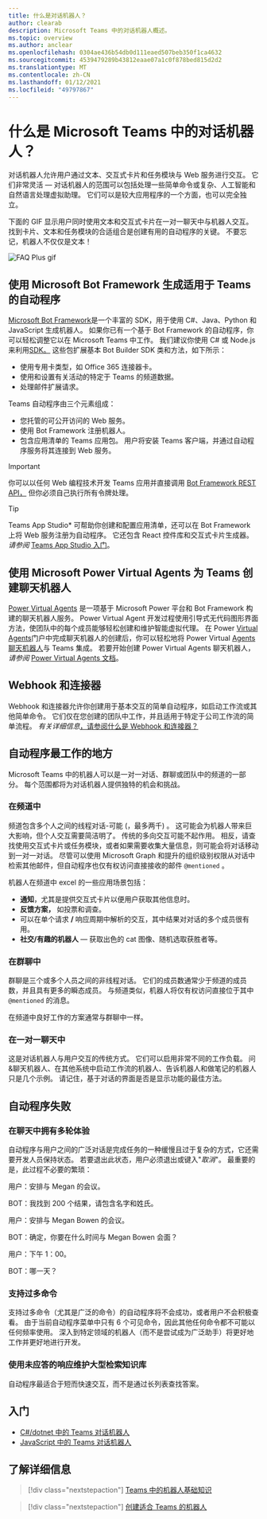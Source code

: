 ```yaml
---
title: 什么是对话机器人？
author: clearab
description: Microsoft Teams 中的对话机器人概述。
ms.topic: overview
ms.author: anclear
ms.openlocfilehash: 0304ae436b54db0d111eaed507beb350f1ca4632
ms.sourcegitcommit: 4539479289b43812eaae07a1c0f878bed815d2d2
ms.translationtype: MT
ms.contentlocale: zh-CN
ms.lasthandoff: 01/12/2021
ms.locfileid: "49797867"
---
```

# <a name="what-are-conversational-bots-in-microsoft-teams"></a>什么是 Microsoft Teams 中的对话机器人？

对话机器人允许用户通过文本、交互式卡片和任务模块与 Web 服务进行交互。 它们非常灵活 — 对话机器人的范围可以包括处理一些简单命令或复杂、人工智能和自然语言处理虚拟助理。 它们可以是较大应用程序的一个方面，也可以完全独立。

下面的 GIF 显示用户同时使用文本和交互式卡片在一对一聊天中与机器人交互。 找到卡片、文本和任务模块的合适组合是创建有用的自动程序的关键。 不要忘记，机器人不仅仅是文本！

![FAQ Plus gif](~/assets/images/FAQPlusEndUser.gif)

## <a name="build--a-bot-for-teams-with-the-microsoft-bot-framework"></a>使用 Microsoft Bot Framework 生成适用于 Teams 的自动程序

[Microsoft Bot Framework](https://dev.botframework.com/)是一个丰富的 SDK，用于使用 C#、Java、Python 和 JavaScript 生成机器人。 如果你已有一个基于 Bot Framework 的自动程序，你可以轻松调整它以在 Microsoft Teams 中工作。 我们建议你使用 C# 或 Node.js来利用[SDK。](/microsoftteams/platform/#pivot=sdk-tools) 这些包扩展基本 Bot Builder SDK 类和方法，如下所示：

* 使用专用卡类型，如 Office 365 连接器卡。
* 使用和设置有关活动的特定于 Teams 的频道数据。
* 处理邮件扩展请求。

Teams 自动程序由三个元素组成：

* 您托管的可公开访问的 Web 服务。
* 使用 Bot Framework 注册机器人。
* 包含应用清单的 Teams 应用包。 用户将安装 Teams 客户端，并通过自动程序服务将其连接到 Web 服务。

> [!IMPORTANT]
> 你可以以任何 Web 编程技术开发 Teams 应用并直接调用 [Bot Framework REST API，](/bot-framework/rest-api/bot-framework-rest-overview) 但你必须自己执行所有令牌处理。

> [!TIP]
> Teams App Studio* 可帮助你创建和配置应用清单，还可以在 Bot Framework 上将 Web 服务注册为自动程序。 它还包含 React 控件库和交互式卡片生成器。 *请参阅* [Teams App Studio 入门](~/concepts/build-and-test/app-studio-overview.md)。

## <a name="create-a-chatbot-for-teams-with-microsoft-power-virtual-agents"></a>使用 Microsoft Power Virtual Agents 为 Teams 创建聊天机器人

[Power Virtual Agents](/power-virtual-agents/fundamentals-what-is-power-virtual-agents) 是一项基于 Microsoft Power 平台和 Bot Framework 构建的聊天机器人服务。  Power Virtual Agent 开发过程使用引导式无代码图形界面方法，使团队中的每个成员能够轻松创建和维护智能虚拟代理。  在 Power [Virtual Agents](https://powervirtualagents.microsoft.com)门户中完成聊天机器人的创建后，你可以轻松地将 Power Virtual [Agents 聊天机器人](how-to/add-power-virtual-agents-bot-to-teams.md)与 Teams 集成。 若要开始创建 Power Virtual Agents 聊天机器人， *请参阅* [Power Virtual Agents 文档](https://docs.microsoft.com/power-virtual-agents/)。

## <a name="webhooks-and-connectors"></a>Webhook 和连接器

Webhook 和连接器允许你创建用于基本交互的简单自动程序，如启动工作流或其他简单命令。 它们仅在您创建的团队中工作，并且适用于特定于公司工作流的简单流程。 *有关详细信息*[，请参阅什么是 Webhook 和连接器？](~/webhooks-and-connectors/what-are-webhooks-and-connectors.md)

## <a name="where-bots-work-best"></a>自动程序最工作的地方

Microsoft Teams 中的机器人可以是一对一对话、群聊或团队中的频道的一部分。 每个范围都将为对话机器人提供独特的机会和挑战。

### <a name="in-a-channel"></a>在频道中

频道包含多个人之间的线程对话-可能 (，最多两千) 。 这可能会为机器人带来巨大影响，但个人交互需要简洁明了。 传统的多向交互可能不起作用。 相反，请查找使用交互式卡片或任务模块，或者如果需要收集大量信息，则可能会将对话移动到一对一对话。 尽管可以使用 Microsoft Graph 和提升的组织级别权限从对话中检索其他邮件，但自动程序也仅有权访问直接接收的邮件 `@mentioned` 。

机器人在频道中 excel 的一些应用场景包括：

* **通知**，尤其是提供交互式卡片以便用户获取其他信息时。
* **反馈方案，** 如投票和调查。
* 可以在单个请求 **/** 响应周期中解析的交互，其中结果对对话的多个成员很有用。
* **社交/有趣的机器人** — 获取出色的 cat 图像、随机选取获胜者等。

### <a name="in-a-group-chat"></a>在群聊中

群聊是三个或多个人员之间的非线程对话。 它们的成员数通常少于频道的成员数，并且具有更多的瞬态成员。 与频道类似，机器人将仅有权访问直接位于其中 `@mentioned` 的消息。

在频道中良好工作的方案通常与群聊中一样。

### <a name="in-a-one-to-one-chat"></a>在一对一聊天中

这是对话机器人与用户交互的传统方式。 它们可以启用非常不同的工作负载。 问&聊天机器人、在其他系统中启动工作流的机器人、告诉机器人和做笔记的机器人只是几个示例。 请记住，基于对话的界面是否是显示功能的最佳方法。

## <a name="bot-fails"></a>自动程序失败

### <a name="having-multi-turn-experiences-in-chat"></a>在聊天中拥有多轮体验

自动程序与用户之间的广泛对话是完成任务的一种缓慢且过于复杂的方式，它还需要开发人员保持状态。 若要退出此状态，用户必须退出或键入"*取消*"。 最重要的是，此过程不必要的繁琐：

用户：安排与 Megan 的会议。

BOT：我找到 200 个结果，请包含名字和姓氏。

用户：安排与 Megan Bowen 的会议。

BOT：确定，你要在什么时间与 Megan Bowen 会面？

用户：下午 1：00。

BOT：哪一天？

### <a name="supporting-too-many-commands"></a>支持过多命令

支持过多命令（尤其是广泛的命令）的自动程序将不会成功，或者用户不会积极查看。 由于当前自动程序菜单中只有 6 个可见命令，因此其他任何命令都不可能以任何频率使用。 深入到特定领域的机器人（而不是尝试成为广泛助手）将更好地工作并更好地进行开发。

### <a name="maintaining-a-large-retrieval-knowledge-base-with-unranked-responses"></a>使用未应答的响应维护大型检索知识库

自动程序最适合于短而快速交互，而不是通过长列表查找答案。

## <a name="get-started"></a>入门

* [C#/dotnet 中的 Teams 对话机器人](https://github.com/microsoft/BotBuilder-Samples/tree/master/samples/csharp_dotnetcore/57.teams-conversation-bot)
* [JavaScript 中的 Teams 对话机器人](https://github.com/microsoft/BotBuilder-Samples/tree/master/samples/javascript_nodejs/57.teams-conversation-bot)

## <a name="learn-more"></a>了解详细信息

> [!div class="nextstepaction"]
> [Teams 中的机器人基础知识](~/bots/bot-basics.md)

> [!div class="nextstepaction"]
> [创建适合 Teams 的机器人](~/bots/how-to/create-a-bot-for-teams.md)
